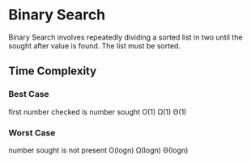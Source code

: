 # Binary Search
Binary Search involves repeatedly dividing a sorted list in two until the sought after value is found.  The list must be sorted.


## Time Complexity
### Best Case
first number checked is number sought
  O(1)
  Ω(1)
  Θ(1)

### Worst Case
number sought is not present
  O(logn)
  Ω(logn)
  Θ(logn)
  
